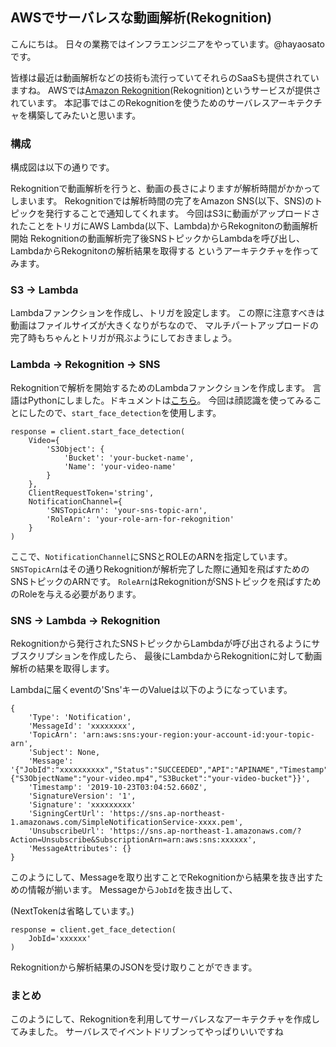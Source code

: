 ## AWSでサーバレスな動画解析(Rekognition)
こんにちは。
日々の業務ではインフラエンジニアをやっています。@hayaosatoです。

皆様は最近は動画解析などの技術も流行っていてそれらのSaaSも提供されていますね。
AWSでは[Amazon Rekognition](https://aws.amazon.com/jp/rekognition/)(Rekognition)というサービスが提供されています。
本記事ではこのRekognitionを使うためのサーバレスアーキテクチャを構築してみたいと思います。

### 構成
構成図は以下の通りです。

Rekognitionで動画解析を行うと、動画の長さによりますが解析時間がかかってしまいます。
Rekognitionでは解析時間の完了をAmazon SNS(以下、SNS)のトピックを発行することで通知してくれます。
今回はS3に動画がアップロードされたことをトリガにAWS Lambda(以下、Lambda)からRekognitonの動画解析開始
Rekognitionの動画解析完了後SNSトピックからLambdaを呼び出し、LambdaからRekognitonの解析結果を取得する
というアーキテクチャを作ってみます。

### S3 -> Lambda
Lambdaファンクションを作成し、トリガを設定します。
この際に注意すべきは動画はファイルサイズが大きくなりがちなので、
マルチパートアップロードの完了時もちゃんとトリガが飛ぶようにしておきましょう。

### Lambda -> Rekognition -> SNS
Rekognitionで解析を開始するためのLambdaファンクションを作成します。
言語はPythonにしました。ドキュメントは[こちら](https://boto3.amazonaws.com/v1/documentation/api/latest/reference/services/rekognition.html)。
今回は顔認識を使ってみることにしたので、`start_face_detection`を使用します。
```
response = client.start_face_detection(
    Video={
        'S3Object': {
            'Bucket': 'your-bucket-name',
            'Name': 'your-video-name'
        }
    },
    ClientRequestToken='string',
    NotificationChannel={
        'SNSTopicArn': 'your-sns-topic-arn',
        'RoleArn': 'your-role-arn-for-rekognition'
    }
)
```

ここで、`NotificationChannel`にSNSとROLEのARNを指定しています。
`SNSTopicArn`はその通りRekognitionが解析完了した際に通知を飛ばすためのSNSトピックのARNです。
`RoleArn`はRekognitionがSNSトピックを飛ばすためのRoleを与える必要があります。


### SNS -> Lambda -> Rekognition
Rekognitionから発行されたSNSトピックからLambdaが呼び出されるようにサブスクリプションを作成したら、
最後にLambdaからRekognitionに対して動画解析の結果を取得します。

Lambdaに届くeventの'Sns'キーのValueは以下のようになっています。
```=event['Records'][0]['Sns']
{
    'Type': 'Notification',
    'MessageId': 'xxxxxxxx',
    'TopicArn': 'arn:aws:sns:your-region:your-account-id:your-topic-arn',
    'Subject': None,
    'Message': '{"JobId":"xxxxxxxxxx","Status":"SUCCEEDED","API":"APINAME","Timestamp":1571799891913,"Video":{"S3ObjectName":"your-video.mp4","S3Bucket":"your-video-bucket"}}',
    'Timestamp': '2019-10-23T03:04:52.660Z',
    'SignatureVersion': '1',
    'Signature': 'xxxxxxxxx'
    'SigningCertUrl': 'https://sns.ap-northeast-1.amazonaws.com/SimpleNotificationService-xxxx.pem',
    'UnsubscribeUrl': 'https://sns.ap-northeast-1.amazonaws.com/?Action=Unsubscribe&SubscriptionArn=arn:aws:sns:xxxxxx',
    'MessageAttributes': {}
}
```
このようにして、Messageを取り出すことでRekognitionから結果を抜き出すための情報が揃います。
Messageから`JobId`を抜き出して、

(NextTokenは省略しています。)
```
response = client.get_face_detection(
    JobId='xxxxxx'
)
```
Rekognitionから解析結果のJSONを受け取りことができます。

### まとめ
このようにして、Rekognitionを利用してサーバレスなアーキテクチャを作成してみました。
サーバレスでイベントドリブンってやっぱりいいですね
